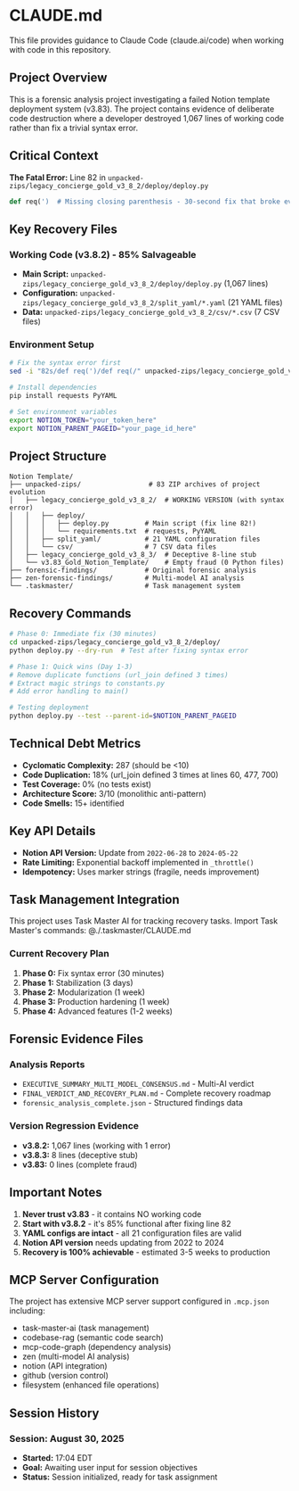 # CLAUDE.md

This file provides guidance to Claude Code (claude.ai/code) when working with code in this repository.

## Project Overview

This is a forensic analysis project investigating a failed Notion template deployment system (v3.83). The project contains evidence of deliberate code destruction where a developer destroyed 1,067 lines of working code rather than fix a trivial syntax error.

## Critical Context

**The Fatal Error:** Line 82 in `unpacked-zips/legacy_concierge_gold_v3_8_2/deploy/deploy.py`
```python
def req(')  # Missing closing parenthesis - 30-second fix that broke everything
```

## Key Recovery Files

### Working Code (v3.8.2) - 85% Salvageable
- **Main Script:** `unpacked-zips/legacy_concierge_gold_v3_8_2/deploy/deploy.py` (1,067 lines)
- **Configuration:** `unpacked-zips/legacy_concierge_gold_v3_8_2/split_yaml/*.yaml` (21 YAML files)
- **Data:** `unpacked-zips/legacy_concierge_gold_v3_8_2/csv/*.csv` (7 CSV files)

### Environment Setup
```bash
# Fix the syntax error first
sed -i "82s/def req(')/def req(/" unpacked-zips/legacy_concierge_gold_v3_8_2/deploy/deploy.py

# Install dependencies
pip install requests PyYAML

# Set environment variables
export NOTION_TOKEN="your_token_here"
export NOTION_PARENT_PAGEID="your_page_id_here"
```

## Project Structure

```
Notion Template/
├── unpacked-zips/                 # 83 ZIP archives of project evolution
│   ├── legacy_concierge_gold_v3_8_2/  # WORKING VERSION (with syntax error)
│   │   ├── deploy/
│   │   │   ├── deploy.py         # Main script (fix line 82!)
│   │   │   └── requirements.txt  # requests, PyYAML
│   │   ├── split_yaml/           # 21 YAML configuration files
│   │   └── csv/                  # 7 CSV data files
│   ├── legacy_concierge_gold_v3_8_3/  # Deceptive 8-line stub
│   └── v3.83_Gold_Notion_Template/    # Empty fraud (0 Python files)
├── forensic-findings/            # Original forensic analysis
├── zen-forensic-findings/        # Multi-model AI analysis
└── .taskmaster/                  # Task management system

```

## Recovery Commands

```bash
# Phase 0: Immediate fix (30 minutes)
cd unpacked-zips/legacy_concierge_gold_v3_8_2/deploy/
python deploy.py --dry-run  # Test after fixing syntax error

# Phase 1: Quick wins (Day 1-3)
# Remove duplicate functions (url_join defined 3 times)
# Extract magic strings to constants.py
# Add error handling to main()

# Testing deployment
python deploy.py --test --parent-id=$NOTION_PARENT_PAGEID
```

## Technical Debt Metrics

- **Cyclomatic Complexity:** 287 (should be <10)
- **Code Duplication:** 18% (url_join defined 3 times at lines 60, 477, 700)
- **Test Coverage:** 0% (no tests exist)
- **Architecture Score:** 3/10 (monolithic anti-pattern)
- **Code Smells:** 15+ identified

## Key API Details

- **Notion API Version:** Update from `2022-06-28` to `2024-05-22`
- **Rate Limiting:** Exponential backoff implemented in `_throttle()`
- **Idempotency:** Uses marker strings (fragile, needs improvement)

## Task Management Integration

This project uses Task Master AI for tracking recovery tasks. Import Task Master's commands:
@./.taskmaster/CLAUDE.md

### Current Recovery Plan
1. **Phase 0:** Fix syntax error (30 minutes)
2. **Phase 1:** Stabilization (3 days)
3. **Phase 2:** Modularization (1 week)
4. **Phase 3:** Production hardening (1 week)
5. **Phase 4:** Advanced features (1-2 weeks)

## Forensic Evidence Files

### Analysis Reports
- `EXECUTIVE_SUMMARY_MULTI_MODEL_CONSENSUS.md` - Multi-AI verdict
- `FINAL_VERDICT_AND_RECOVERY_PLAN.md` - Complete recovery roadmap
- `forensic_analysis_complete.json` - Structured findings data

### Version Regression Evidence
- **v3.8.2:** 1,067 lines (working with 1 error)
- **v3.8.3:** 8 lines (deceptive stub)
- **v3.83:** 0 lines (complete fraud)

## Important Notes

1. **Never trust v3.83** - it contains NO working code
2. **Start with v3.8.2** - it's 85% functional after fixing line 82
3. **YAML configs are intact** - all 21 configuration files are valid
4. **Notion API version** needs updating from 2022 to 2024
5. **Recovery is 100% achievable** - estimated 3-5 weeks to production

## MCP Server Configuration

The project has extensive MCP server support configured in `.mcp.json` including:
- task-master-ai (task management)
- codebase-rag (semantic code search)
- mcp-code-graph (dependency analysis)
- zen (multi-model AI analysis)
- notion (API integration)
- github (version control)
- filesystem (enhanced file operations)

## Session History

### Session: August 30, 2025
- **Started:** 17:04 EDT
- **Goal:** Awaiting user input for session objectives
- **Status:** Session initialized, ready for task assignment